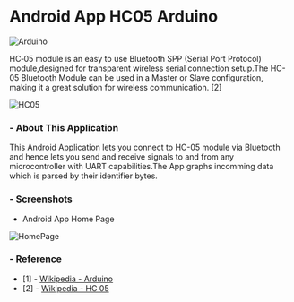 # Android App HC05 Arduino

![Arduino](https://upload.wikimedia.org/wikipedia/commons/thumb/3/38/Arduino_Uno_-_R3.jpg/220px-Arduino_Uno_-_R3.jpg)

HC‐05 module is an easy to use Bluetooth SPP (Serial Port Protocol) module,designed for transparent wireless serial connection setup.The HC-05 Bluetooth Module can be used in a Master or Slave configuration, making it a great solution for wireless communication. [2]

![HC05](https://wiki.eprolabs.com/images/thumb/3/38/HC-05.jpg/250px-HC-05.jpg)

### - About This Application

This Android Application lets you connect to HC-05 module via Bluetooth and hence lets you send and receive signals to and from any  microcontroller with UART capabilities.The App graphs incomming data which is parsed by their identifier bytes.
### - Screenshots

- Android App Home Page

![HomePage](http://i.imgur.com/W6q1boP.png)

### - Reference

- [1] - [Wikipedia - Arduino](https://en.wikipedia.org/wiki/Arduino)
- [2] - [Wikipedia - HC 05](https://wiki.eprolabs.com/index.php?title=Bluetooth_Module_HC-05)
